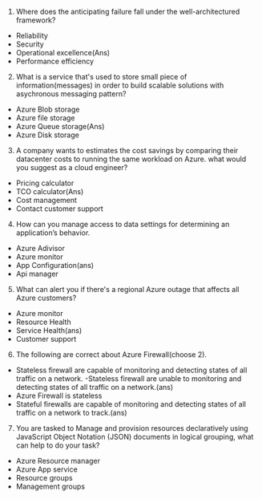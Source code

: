 1. Where does the anticipating failure fall under the well-architectured framework?

- Reliability
- Security
- Operational excellence(Ans)
- Performance efficiency

2. What is a service that's used to store small piece of information(messages) in order to build scalable solutions with asychronous messaging pattern?

- Azure Blob storage
- Azure file storage
- Azure Queue storage(Ans)
- Azure Disk storage

3. A company wants to estimates the cost savings by comparing their datacenter costs to running the same workload on Azure. what would you suggest as a cloud engineer?

- Pricing calculator
- TCO calculator(Ans)
- Cost management
- Contact customer support

4. How can you manage access to data settings for determining an application’s behavior.

- Azure Adivisor
- Azure monitor
- App Configuration(ans)
- Api manager

5. What can alert you if there's a regional Azure outage that affects all Azure customers?

- Azure monitor
- Resource Health
- Service Health(ans)
- Customer support

6. The following are correct about Azure Firewall(choose 2).

- Stateless firewall are capable of monitoring and detecting states of all traffic on a network.
-Stateless firewall are  unable to monitoring and detecting states of all traffic on a network.(ans)
- Azure Firewall is stateless
- Stateful firewalls are capable of monitoring and detecting states of all traffic on a network to track.(ans)

7. You are tasked to Manage and provision resources declaratively using JavaScript Object Notation (JSON) documents in logical grouping, what can help to do your task?

- Azure Resource manager
- Azure App service
- Resource groups
- Management groups
